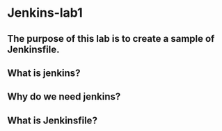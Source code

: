# Jenkins-lab1

## The purpose of this lab is to create a sample of Jenkinsfile. 

## What is jenkins?

## Why do we need jenkins?

## What is Jenkinsfile?


